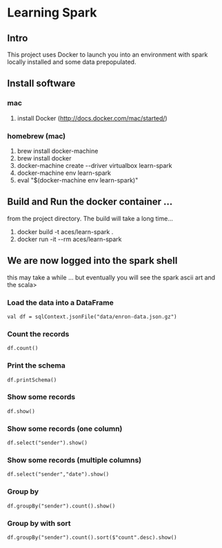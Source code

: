# Learning Spark
## Intro

This project uses Docker to launch you into an environment with spark locally installed and some data prepopulated.

## Install software

### mac
1. install Docker (http://docs.docker.com/mac/started/)

### homebrew (mac)
1. brew install docker-machine
2. brew install docker
3. docker-machine create --driver virtualbox learn-spark
4. docker-machine env learn-spark
5. eval "$(docker-machine env learn-spark)"

## Build and Run the docker container ...
from the project directory.  The build will take a long time...

1. docker build -t aces/learn-spark .
2. docker run -it --rm aces/learn-spark

## We are now logged into the spark shell
this may take a while ... but eventually you will see the spark ascii art and the scala>

### Load the data into a DataFrame

  ``` 
  val df = sqlContext.jsonFile("data/enron-data.json.gz")
  ```
  
### Count the records

  ``` 
  df.count()
  ```  

### Print the schema

  ``` 
  df.printSchema()
  ```  

### Show some records

  ``` 
  df.show()
  ```  

### Show some records (one column)

  ``` 
  df.select("sender").show()
  ```  

### Show some records (multiple columns)

  ``` 
  df.select("sender","date").show()
  ```  


### Group by

  ``` 
  df.groupBy("sender").count().show()
  ```  
  
### Group by with sort

  ``` 
  df.groupBy("sender").count().sort($"count".desc).show()
  ```    